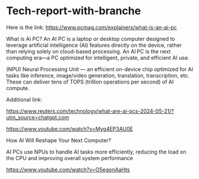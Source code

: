 # Tech-report-with-branche
Here is the link:
https://www.pcmag.com/explainers/what-is-an-ai-pc

What is Ai PC? An AI PC is a laptop or desktop computer designed to leverage artificial intelligence (AI) features directly on the device, rather than relying solely on cloud-based processing. An AI PC is the next computing era—a PC optimized for intelligent, private, and efficient AI use.

(NPU) Neural Processing Unit — an efficient on-device chip optimized for AI tasks like inference, image/video generation, translation, transcription, etc. These can deliver tens of TOPS (trillion operations per second) of AI compute. 

Additional link:

https://www.reuters.com/technology/what-are-ai-pcs-2024-05-21/?utm_source=chatgpt.com

https://www.youtube.com/watch?v=Myg4EP3AU0E

How AI Will Reshape Your Next Computer?

AI PCs use NPUs to handle AI tasks more efficiently, reducing the load on the CPU and improving overall system performance

https://www.youtube.com/watch?v=O5egonAaHts
